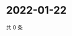 # 2022-01-22

共 0 条

<!-- BEGIN WEIBO -->
<!-- 最后更新时间 Sat Jan 22 2022 00:15:54 GMT+0800 (China Standard Time) -->

<!-- END WEIBO -->
